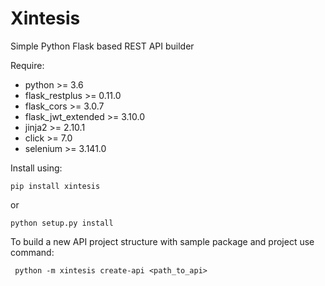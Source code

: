 # Xintesis
Simple Python Flask based REST API builder

Require:
* python >= 3.6
* flask_restplus >= 0.11.0
* flask_cors >= 3.0.7
* flask_jwt_extended >= 3.10.0
* jinja2 >= 2.10.1
* click >= 7.0
* selenium >= 3.141.0

Install using:

    pip install xintesis 
    
or

    python setup.py install


To build a new API project structure with sample package and project use command:

     python -m xintesis create-api <path_to_api>
     
